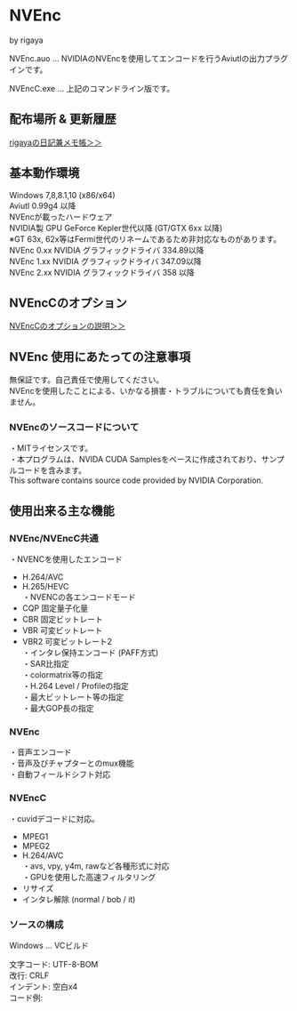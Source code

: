 ﻿# NVEnc  
by rigaya  
  
NVEnc.auo … NVIDIAのNVEncを使用してエンコードを行うAviutlの出力プラグインです。  
  
NVEncC.exe … 上記のコマンドライン版です。
  
## 配布場所 & 更新履歴  
[rigayaの日記兼メモ帳＞＞](http://rigaya34589.blog135.fc2.com/blog-category-17.html)  
  
## 基本動作環境  
Windows 7,8,8.1,10 (x86/x64)  
Aviutl 0.99g4 以降  
NVEncが載ったハードウェア  
  NVIDIA製 GPU GeForce Kepler世代以降 (GT/GTX 6xx 以降)  
  ※GT 63x, 62x等はFermi世代のリネームであるため非対応なものがあります。  
NVEnc 0.xx NVIDIA グラフィックドライバ 334.89以降  
NVEnc 1.xx NVIDIA グラフィックドライバ 347.09以降  
NVEnc 2.xx NVIDIA グラフィックドライバ 358   以降  
  
## NVEncCのオプション  
[NVEncCのオプションの説明＞＞](http://rigaya34589.blog135.fc2.com/blog-entry-739.html)  
  
## NVEnc 使用にあたっての注意事項  
無保証です。自己責任で使用してください。   
NVEncを使用したことによる、いかなる損害・トラブルについても責任を負いません。   
  
### NVEncのソースコードについて
・MITライセンスです。  
・本プログラムは、NVIDA CUDA Samplesをベースに作成されており、サンプルコードを含みます。  
  This software contains source code provided by NVIDIA Corporation.  
  
## 使用出来る主な機能
### NVEnc/NVEncC共通
・NVENCを使用したエンコード  
   - H.264/AVC  
   - H.265/HEVC  
・NVENCの各エンコードモード  
   - CQP       固定量子化量  
   - CBR       固定ビットレート  
   - VBR       可変ビットレート  
   - VBR2      可変ビットレート2  
・インタレ保持エンコード (PAFF方式)  
・SAR比指定  
・colormatrix等の指定  
・H.264 Level / Profileの指定  
・最大ビットレート等の指定  
・最大GOP長の指定  
  
### NVEnc
・音声エンコード  
・音声及びチャプターとのmux機能  
・自動フィールドシフト対応  
  
### NVEncC
・cuvidデコードに対応。  
  - MPEG1  
  - MPEG2  
  - H.264/AVC  
・avs, vpy, y4m, rawなど各種形式に対応  
・GPUを使用した高速フィルタリング  
   - リサイズ  
   - インタレ解除 (normal / bob / it)  
  
### ソースの構成
Windows ... VCビルド  

文字コード: UTF-8-BOM  
改行: CRLF  
インデント: 空白x4  
コード例:  